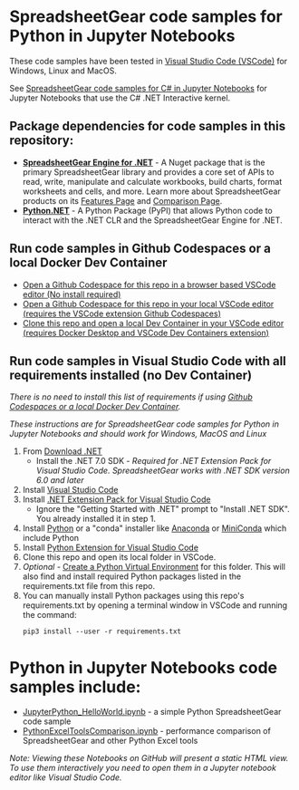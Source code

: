 # SpreadsheetGear code samples for Python in Jupyter Notebooks #

These code samples have been tested in [Visual Studio Code (VSCode)](https://code.visualstudio.com/) for Windows, Linux and MacOS.

See [SpreadsheetGear code samples for C# in Jupyter Notebooks](https://github.com/tracktownsoftware/SpreadsheetGearCodeSamples_JupyterCSharp) for Jupyter Notebooks that use the C# .NET Interactive kernel. 

## Package dependencies for code samples in this repository: ##
*   **[SpreadsheetGear Engine for .NET](https://www.nuget.org/packages/SpreadsheetGear/9.1.44-beta)** - A Nuget package that is the primary SpreadsheetGear library and provides a core set of APIs to read, write, manipulate and calculate workbooks, build charts, format worksheets and cells, and more. Learn more about SpreadsheetGear products on its [Features Page](https://www.spreadsheetgear.com/Products/Features) and [Comparison Page](https://www.spreadsheetgear.com/Products/Compare).
*   **[Python.NET](https://pypi.org/project/pythonnet/)** - A Python Package (PyPI) that allows Python code to interact with the .NET CLR and the SpreadsheetGear Engine for .NET.

## Run code samples in Github Codespaces or a local Docker Dev Container ##
- [Open a Github Codespace for this repo in a browser based VSCode editor (No install required)](./docs/SampleCodeInVSCode.md#open-a-github-codespace-for-this-repo-in-a-browser-based-vscode-editor-no-install-required)
- [Open a Github Codespace for this repo in your local VSCode editor (requires the VSCode extension Github Codespaces)](./docs/SampleCodeInVSCode.md#open-a-github-codespace-for-this-repo-in-your-local-vscode-editor-only-requires-the-vscode-extension-github-codespaces)
- [Clone this repo and open a local Dev Container in your VSCode editor (requires Docker Desktop and VSCode Dev Containers extension)](./docs/SampleCodeInVSCode.md#clone-this-repo-and-use-its-devcontainer-configuration-in-your-local-vscode-editor-requires-docker-desktop-and-vscode-dev-containers-extension)

## Run code samples in Visual Studio Code with all requirements installed (no Dev Container) ##

*There is no need to install this list of requirements if using [Github Codespaces or a local Docker Dev Container](#run-code-samples-in-github-codespaces-or-a-local-docker-dev-container).*

*These instructions are for SpreadsheetGear code samples for Python in Jupyter Notebooks and should work for Windows, MacOS and Linux*

1. From [Download .NET](https://dotnet.microsoft.com/en-us/download)
    - Install the .NET 7.0 SDK - *Required for .NET Extension Pack for Visual Studio Code. SpreadsheetGear works with .NET SDK version 6.0 and later*
2. Install [Visual Studio Code](https://code.visualstudio.com/)
3. Install [.NET Extension Pack for Visual Studio Code](https://marketplace.visualstudio.com/items?itemName=ms-dotnettools.vscode-dotnet-pack)
    - Ignore the "Getting Started with .NET" prompt to "Install .NET SDK". You already installed it in step 1.
5. Install [Python](https://www.python.org/) or a "conda" installer like [Anaconda](https://www.anaconda.com/products/distribution) or [MiniConda](https://docs.conda.io/en/latest/miniconda.html) which include Python
6. Install [Python Extension for Visual Studio Code](https://marketplace.visualstudio.com/items?itemName=ms-python.python)
7. Clone this repo and open its local folder in VSCode.
8. *Optional -* [Create a Python Virtual Environment](https://code.visualstudio.com/docs/python/environments) for this folder. This will also find and install required Python packages listed in the requirements.txt file from this repo.
9. You can manually install Python packages using this repo's requirements.txt by opening a terminal window in VSCode and running the command:
    ```
    pip3 install --user -r requirements.txt
    ```


# Python in Jupyter Notebooks code samples include: #
- [JupyterPython_HelloWorld.ipynb](JupyterPython_HelloWorld.ipynb) - a simple Python SpreadsheetGear code sample
- [PythonExcelToolsComparison.ipynb](PythonExcelToolsComparison.ipynb) - performance comparison of SpreadsheetGear and other Python Excel tools 

*Note: Viewing these Notebooks on GitHub will present a static HTML view. To use them interactively you need to open them in a Jupyter notebook editor like Visual Studio Code.*



